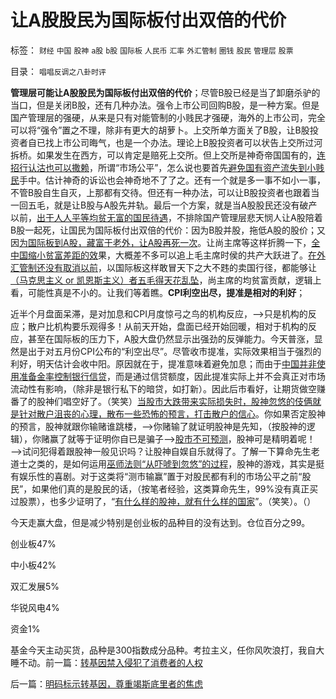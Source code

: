 # 让A股股民为国际板付出双倍的代价

标签： `财经` `中国` `股神` `a股` `b股` `国际板` `人民币` `汇率` `外汇管制` `圈钱` `股民` `管理层` `股票` 

目录： `唱唱反调之八卦时评`

**管理层可能让A股股民为国际板付出双倍的代价**；尽管B股已经是当了卸磨杀驴的当口，但是关闭B股，还有几种办法。强令上市公司回购B股，是一种方案。但是国产管理层的强硬，从来是只有对能管制的小贱民才强硬，海外的上市公司，完全可以将“强令”置之不理，除非有更大的胡萝卜。上交所单方面关了B股，让B股投资者自已找上市公司晦气，也是一个办法。理论上B股投资者可以状告上交所过河拆桥。如果发生在西方，可以肯定是赔死上交所。但上交所是神奇帝国国有的，[连招行认沽也可以撒赖](../../../2008/6/10/市场干预价值先知制度投机者面对南航认沽有价值的事实.md)，所谓“市场公平”，怎么说也要首先[避免国有资产流失到小贱民](../../../2007/9/8/国有资产和私有财产，政府托管的公共财产.md)手中。估计神奇的诉讼也会神奇地不了了之。还有一个就是多一事不如小一事，不管B股自生自灭，上那都有交待。但还有一种办法，可以让B股投资者也跟着当一回五毛，就是让B股与A股先并轨。最后一个方案，就是当A股股民还没有破产以前，[出于人人平等均贫无富的国民待遇](../../../2009/8/26/水洗一般均贫富的天堂.md)，不排除国产管理层悲天悯人让A股陪着B股一起死，让国民为国际板付出双倍的代价：因为B股并股，拖低A股的股价；又因[为国际板到A股，藏富于老外，让A股再死一次](../../../2011/5/25/人民币国际板是“藏富于外，藏汇于外”.md)。让尚主席等这样折腾一下，[全中国缩小贫富差距的效](../../../2010/11/4/反垄断情结就是均贫富的民粹情结复贫富差距.md)果，大概差不多可以追上毛主席时侯的共产大跃进了。[在外汇管制还没有取消以前](../../../2011/5/25/人民币国际板“圈了钱，带不走”.md)，以国际板这样敢冒天下之大不韪的卖国行径，都能够让[（马克思主义 or
凯恩斯主义）者五毛得天花乱坠](../../../2011/6/12/国民人权是社会经济的发动机，兼谈耶鲁陈志武.md)，尚主席的均贫富贡献，逻辑上看，可能性真是不小的。让我们等着瞧。**CPI利空出尽，提准是相对的利好**；



近半个月盘面呆滞，是对加息和CPI月度惊弓之鸟的机构反应，——>只是机构的反应；散户比机构要乐观得多！从前天开始，盘面已经开始回暖，相对于机构的反应，甚至在国际板的压力下，A股大盘仍然显示出强劲的反弹能力。今天普涨，显然是出于对五月份CPI公布的“利空出尽”。尽管收市提准，实际效果相当于强烈的利好，明天估计会收中阳。原因就在于，提准意味着避免加息；而由于[中国并非使用准备金率控制银行信贷](../../../2011/5/12/中国特色的准备金率有什么特色？.md)，而是通过信贷额度，因此提准实际上并不会真正对市场流动性有影响，（除非是银行私下的暗贷，如打新）。因此后市看好，让期货做空赚番了的股神们唱空好了。（笑笑）[当股市大跌带来实际损失时，股神忽悠的伎俩就是针对散户沮丧的心理，散布一些恐怖的预言，打击散户的信心](../../../2010/5/10/逢大跌打击散户自信心是庄托的伎俩.md)。你如果否定股神的预言，股神就跟你输赌谁跳楼，——>你赌输了就证明股神是先知，（按股神的逻辑），你赌赢了就等于证明你自已是骗子——>[股市不可预测](../../../2011/5/27/从行情分析理解经济学“主流”.md)，股神可是精明着呢！——>试问犯得着跟股神一般见识吗？让股神自娱自乐就得了。了解一下算命先生老道士之类的，是如何运用[巫师法则“从吓唬到忽悠”的过程](../../../2011/2/27/Transcendental先验法则是错误科学标准.md)，股神的游戏，其实是挺有娱乐性的喜剧。对于这类将“测市输赢”置于对股民都有利的市场公平之前“股民”，如果他们真的是股民的话，（按笔者经验，这类算命先生，99%没有真正买过股票），也多少证明了，“[有什么样的股神，就有什么样的国家](../../../2010/8/31/股民想赚钱就不能做“贪民”.md)”。（笑笑）。（）



今天走赢大盘，但是减少特别是创业板的品种目的没有达到。仓位百分之99。

创业板47%

中小板42%

双汇发展5%

华锐风电4%

资金1%



基金今天主动买货，品种是300指数成分品种。考拉主义，任你风吹浪打，我自大睡不动。前一篇：[转基因禁入侵犯了消费者的人权](../../../2011/6/13/转基因禁入侵犯了消费者的人权.md)

后一篇：[明码标示转基因，尊重竭斯底里者的焦虑](../../../2011/6/14/明码标示转基因，尊重竭斯底里者的焦虑.md)